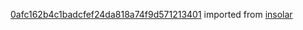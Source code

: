 [0afc162b4c1badcfef24da818a74f9d571213401](https://github.com/insolar/insolar/commit/0afc162b4c1badcfef24da818a74f9d571213401) imported from [insolar](https://github.com/insolar/insolar)
